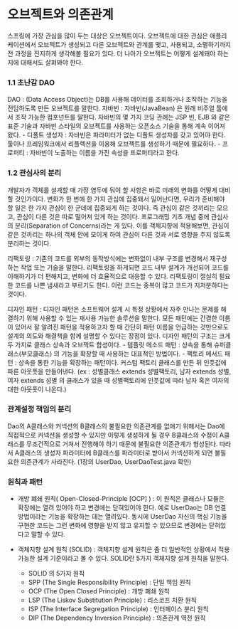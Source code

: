 # 오브젝트와 의존관계
스프링에 가장 관심을 많이 두는 대상은 오브젝트이다. 오브젝트에 대한 관심은 애플리케이션에서 오브젝트가 생성되고 다른 오브젝트와 관계를 맺고, 사용되고, 소멸하기까지 전 과정을 진지하게 생각해볼 필요가 있다. 더 나아가 오브젝트는 어떻게 설계돼야 하는지에 대해서도 살펴봐야 한다.

### 1.1 초난감 DAO
DAO : (Data Access Object)는 DB를 사용해 데이터를 조회하거나 조작하는 기능을 전담하도록 만든 오브젝트를 말한다.
자바빈 : 자바빈(JavaBean) 은 원래 비주얼 툴에서 조작 가능한 컴포넌트를 말한다. 자바빈의 몇 가지 코딩 관례는 JSP 빈, EJB 와 같은 표준 기술과 자바빈 스타일의 오브젝트를 사용하는 오픈소스 기술을 통해 계속 이어져 왔다.
	- 디폴트 생성자 : 자바빈은 파라미터가 없는 디폴트 생성자를 갖고 있어야 한다. 툴이나 프레임워크에서 리플렉션을 이용해 오브젝트를 생성하기 때문에 필요하다.
	- 프로퍼티 : 자바빈이 노출하는 이름을 가진 속성을 프로퍼티라고 한다.
	
### 1.2 관심사의 분리
개발자가 객체를 설계할 때 가장 염두에 둬야 할 사항은 바로 미래의 변화를 어떻게 대비할 것인가이다. 변화가 한 번에 한 가지 관심에 집중돼서 일어난다면, 우리가 준비해야 할 일은 한 가지 관심이 한 군데에 집중되게 하는 것이다. 즉 관심이 같은 것끼리는 모으고, 관심이 다른 것은 따로 떨어져 있게 하는 것이다. 프로그래밍 기초 개념 중에 관심사의 분리(Separation of Concerns)라는 게 있다. 이를 객체지향에 적용해보면, 관심이 같은 것끼리는 하나의 객체 안에 모이게 하여 관심이 다른 것과 서로 영향을 주지 않도록 분리하는 것이다.

리팩토링 : 기존의 코드를 외부의 동작방식에는 변화없이 내부 구조를 변경해서 재구성하는 작업 또는 기술을 말한다. 리팩토링을 하게되면 코드 내부 설계가 개선되어 코드를 이해하기가 더 편해지고, 변화에 더 효율적으로 대응할 수 있다. 리팩토링이 절실히 필요한 코드를 나쁜 냄새라고 부르기도 한다. 이런 코드는 중복이 많고 코드가 지저분하다는 것이다.

디자인 패턴 : 디자인 패턴은 소프트웨어 설계 시 특정 상황에서 자주 만나는 문제를 해결하기 위해 사용할 수 있는 재사용 가능한 솔루션을 말한다. 모든 패턴에는 간결한 이름이 있어서 잘 알려진 패턴을 적용하고자 할 때 간단히 패턴 이름을 언급하는 것만으로도 설계의 의도와 해결책을 함께 설명할 수 있다는 장점이 있다. 디자인 패턴의 구조는 크게 두 가지로 클래스 상속과 오브젝트 합성이다.
	- 템플릿 메소드 패턴 : 상속을 통해 슈퍼클래스(부모클래스) 의  기능을 확장할 때 사용하는 대표적인 방법이다.
	- 팩토리 메서드 패턴 : 상속을 통한 기능을 확장하는 패턴이다. 커스텀 팩토리 클래스를 만든 뒤 인풋값에 따른 아웃풋을 만들어낸다. (ex : 성별클래스 extends 성별팩토리, 남자 extends 성별, 여자 extends 성별 의 클래스가 있을 때 성별팩토리에 인풋값에 따라 남자 혹은 여자의 대한 아웃풋이 나온다.)

### 관계설정 책임의 분리
Dao의 A클래스와 커넥션의 B클래스의 불필요한 의존관계를 없애기 위해서는 Dao에 직접적으로 커넥션을 생성할 수 있지만 이렇게 생성하게 될 경우 B클래스의 수정이 A클래스를 무조건적으로 거쳐서 진행해야 하기 때문에 불필요한 의존관계가 형성된다. 따라서 A클래스의 생성자 파라미터에 B클래스를 파라미터로 받아서 커넥션하게 되면 불필요한 의존관계가 사라진다. (1장의 UserDao, UserDaoTest.java 확인)

### 원칙과 패턴
- 개방 폐쇄 원칙( Open-Closed-Principle [OCP] ) : 이 원칙은 클래스나 모듈은 확장에는 열려 있어야 하고 변경에는 닫혀있어야 한다. 예로 UserDao는 DB 연결 방법이라는 기능을 확장하는 데는 열려있다. 동시에 UserDao 자신의 핵심 기능을 구현한 코드는 그런 변화에 영향을 받지 않고 유지할 수 있으므로 변경에는 닫혀있다고 말할 수 있다.

- 객체지향 설계 원칙 (SOLID) : 객체지향 설계 원칙은 좀 더 일반적인 상황에서 적용 가능한 설계 기준이라고 볼 수 있다. SOLID란 5가지 객체지향 설계 원칙을 말한다.
	- SOLID 의 5가지 원칙
	- SPP (The Single Responsibility Principle) : 단일 책임 원칙
	- OCP (The Open Closed Principle) : 개방 폐쇄 원칙
	- LSP (The Liskov Substitution Principle) : 리스코프 치환 원칙
	- ISP (The Interface Segregation Principle) : 인터페이스 분리 원칙
	- DIP (The Dependency Inversion Principle) : 의존관계 역전 원칙